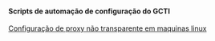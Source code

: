 #### Scripts de automação de configuração do GCTI

[Configuração de proxy não transparente em maquinas linux](set_prox.sh)
